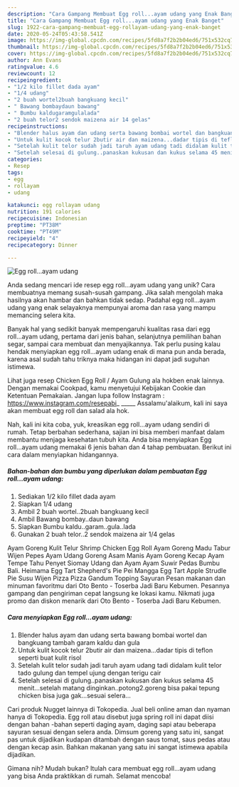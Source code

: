 ```yaml
---
description: "Cara Gampang Membuat Egg roll...ayam udang yang Enak Banget"
title: "Cara Gampang Membuat Egg roll...ayam udang yang Enak Banget"
slug: 1922-cara-gampang-membuat-egg-rollayam-udang-yang-enak-banget
date: 2020-05-24T05:43:58.541Z
image: https://img-global.cpcdn.com/recipes/5fd8a7f2b2b04ed6/751x532cq70/egg-rollayam-udang-foto-resep-utama.jpg
thumbnail: https://img-global.cpcdn.com/recipes/5fd8a7f2b2b04ed6/751x532cq70/egg-rollayam-udang-foto-resep-utama.jpg
cover: https://img-global.cpcdn.com/recipes/5fd8a7f2b2b04ed6/751x532cq70/egg-rollayam-udang-foto-resep-utama.jpg
author: Ann Evans
ratingvalue: 4.6
reviewcount: 12
recipeingredient:
- "1/2 kilo fillet dada ayam"
- "1/4 udang"
- "2 buah wortel2buah bangkuang kecil"
- " Bawang bombaydaun bawang"
- " Bumbu kaldugaramgulalada"
- "2 buah telor2 sendok maizena air 14 gelas"
recipeinstructions:
- "Blender halus ayam dan udang serta bawang bombai wortel dan bangkuang tambah garam kaldu dan gula"
- "Untuk kulit kocok telur 2butir air dan maizena...dadar tipis di teflon seperti buat kulit risol"
- "Setelah kulit telor sudah jadi taruh ayam udang tadi didalam kulit telor tado gulung dan tempel ujung dengan terigu cair"
- "Setelah selesai di gulung..panaskan kukusan dan kukus selama 45 menit...setelah matang dinginkan..potong2.goreng bisa pakai tepung chicken bisa juga gak...sesuai selera..."
categories:
- Resep
tags:
- egg
- rollayam
- udang

katakunci: egg rollayam udang 
nutrition: 191 calories
recipecuisine: Indonesian
preptime: "PT38M"
cooktime: "PT49M"
recipeyield: "4"
recipecategory: Dinner

---
```



![Egg roll...ayam udang](https://img-global.cpcdn.com/recipes/5fd8a7f2b2b04ed6/751x532cq70/egg-rollayam-udang-foto-resep-utama.jpg)

Anda sedang mencari ide resep egg roll...ayam udang yang unik? Cara membuatnya memang susah-susah gampang. Jika salah mengolah maka hasilnya akan hambar dan bahkan tidak sedap. Padahal egg roll...ayam udang yang enak selayaknya mempunyai aroma dan rasa yang mampu memancing selera kita.

Banyak hal yang sedikit banyak mempengaruhi kualitas rasa dari egg roll...ayam udang, pertama dari jenis bahan, selanjutnya pemilihan bahan segar, sampai cara membuat dan menyajikannya. Tak perlu pusing kalau hendak menyiapkan egg roll...ayam udang enak di mana pun anda berada, karena asal sudah tahu triknya maka hidangan ini dapat jadi suguhan istimewa.

Lihat juga resep Chicken Egg Roll / Ayam Gulung ala hokben enak lainnya. Dengan memakai Cookpad, kamu menyetujui Kebijakan Cookie dan Ketentuan Pemakaian. Jangan lupa follow Instagram : https://www.instagram.com/resepabi_ _____ Assalamu&#39;alaikum, kali ini saya akan membuat egg roll dan salad ala hok.


Nah, kali ini kita coba, yuk, kreasikan egg roll...ayam udang sendiri di rumah. Tetap berbahan sederhana, sajian ini bisa memberi manfaat dalam membantu menjaga kesehatan tubuh kita. Anda bisa menyiapkan Egg roll...ayam udang memakai 6 jenis bahan dan 4 tahap pembuatan. Berikut ini cara dalam menyiapkan hidangannya.

<!--inarticleads1-->

##### Bahan-bahan dan bumbu yang diperlukan dalam pembuatan Egg roll...ayam udang:

1. Sediakan 1/2 kilo fillet dada ayam
1. Siapkan 1/4 udang
1. Ambil 2 buah wortel..2buah bangkuang kecil
1. Ambil  Bawang bombay..daun bawang
1. Siapkan  Bumbu kaldu..garam..gula..lada
1. Gunakan 2 buah telor..2 sendok maizena air 1/4 gelas


Ayam Goreng Kulit Telur Shrimp Chicken Egg Roll Ayam Goreng Madu Tabur Wijen Pepes Ayam Udang Goreng Asam Manis Ayam Goreng Kecap Ayam Tempe Tahu Penyet Siomay Udang dan Ayam Ayam Suwir Pedas Bumbu Bali. Heimama Egg Tart Shepherd&#39;s Pie Pei Mangga Egg Tart Apple Strudle Pie Susu Wijen Pizza Pizza Gandum Topping Sayuran Pesan makanan dan minuman favoritmu dari Oto Bento - Toserba Jadi Baru Kebumen. Pesannya gampang dan pengiriman cepat langsung ke lokasi kamu. Nikmati juga promo dan diskon menarik dari Oto Bento - Toserba Jadi Baru Kebumen. 

<!--inarticleads2-->

##### Cara menyiapkan Egg roll...ayam udang:

1. Blender halus ayam dan udang serta bawang bombai wortel dan bangkuang tambah garam kaldu dan gula
1. Untuk kulit kocok telur 2butir air dan maizena...dadar tipis di teflon seperti buat kulit risol
1. Setelah kulit telor sudah jadi taruh ayam udang tadi didalam kulit telor tado gulung dan tempel ujung dengan terigu cair
1. Setelah selesai di gulung..panaskan kukusan dan kukus selama 45 menit...setelah matang dinginkan..potong2.goreng bisa pakai tepung chicken bisa juga gak...sesuai selera...


Cari produk Nugget lainnya di Tokopedia. Jual beli online aman dan nyaman hanya di Tokopedia. Egg roll atau disebut juga spring roll ini dapat diisi dengan bahan -bahan seperti daging ayam, daging sapi atau beberapa sayuran sesuai dengan selera anda. Dimsum goreng yang satu ini, sangat pas untuk dijadikan kudapan ditambah dengan saus tomat, saus pedas atau dengan kecap asin. Bahkan makanan yang satu ini sangat istimewa apabila dijadikan. 

Gimana nih? Mudah bukan? Itulah cara membuat egg roll...ayam udang yang bisa Anda praktikkan di rumah. Selamat mencoba!
